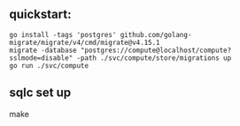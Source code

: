 ## quickstart:

```shell
go install -tags 'postgres' github.com/golang-migrate/migrate/v4/cmd/migrate@v4.15.1
migrate -database "postgres://compute@localhost/compute?sslmode=disable" -path ./svc/compute/store/migrations up
go run ./svc/compute
```

## sqlc set up
make
